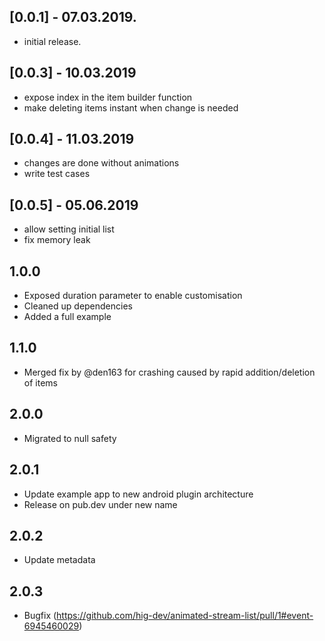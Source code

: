 ## [0.0.1] - 07.03.2019.

* initial release.

## [0.0.3] - 10.03.2019

* expose index in the item builder function
* make deleting items instant when change is needed

## [0.0.4] - 11.03.2019
* changes are done without animations
* write test cases

## [0.0.5] - 05.06.2019
* allow setting initial list
* fix memory leak

## 1.0.0
* Exposed duration parameter to enable customisation
* Cleaned up dependencies
* Added a full example

## 1.1.0
* Merged fix by @den163 for crashing caused by rapid addition/deletion of items

## 2.0.0
* Migrated to null safety

## 2.0.1
* Update example app to new android plugin architecture
* Release on pub.dev under new name

## 2.0.2
* Update metadata

## 2.0.3
* Bugfix (https://github.com/hig-dev/animated-stream-list/pull/1#event-6945460029)